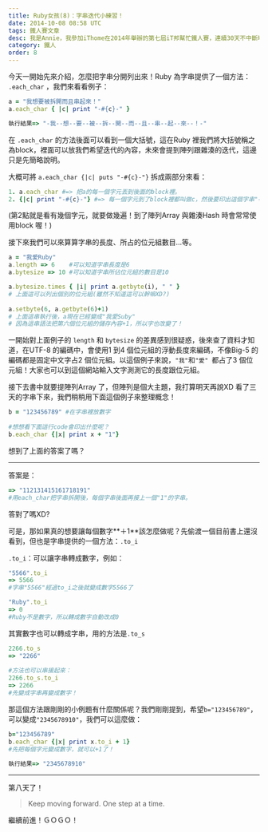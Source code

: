 ```yaml
---
title: Ruby女孩(8)：字串迭代小練習！
date: 2014-10-08 08:58 UTC
tags: 鐵人賽文章
desc: 我是Annie，我參加iThome在2014年舉辦的第七屆iT邦幫忙鐵人賽，連續30天不中斷地記錄自己學習Ruby的歷程，這一系列30篇文章，推薦給跟我一樣初學Ruby約半年的朋友參考。
category: 鐵人
order: 8
---
```


今天一開始先來介紹，怎麼把字串分開列出來！Ruby 為字串提供了一個方法： `.each_char` ，我們來看看例子：

~~~ruby
a = "我想要被拆開而且串起來！"  
a.each_char { |c| print "-#{c}-" }  

執行結果=> "-我--想--要--被--拆--開--而--且--串--起--來--！-"  
~~~
  


在 `.each_char` 的方法後面可以看到一個大括號，這在Ruby 裡我們將大括號稱之為block，裡面可以放我們希望迭代的內容，未來會提到陣列跟雜湊的迭代，這邊只是先簡略說明。

大概可將 `a.each_char {|c| puts "-#{c}-"}` 拆成兩部分來看：

~~~ruby
1. a.each_char #=> 把a的每一個字元丟到後面的block裡。
2. {|c| print "-#{c}-"} #=> 每一個字元到了block裡都叫做c，然後要印出這個字串"-#{c}-"。
~~~

(第2點就是看有幾個字元，就要做幾遍！到了陣列Array 與雜湊Hash 時會常常使用block 喔！)

接下來我們可以來算算字串的長度、所占的位元組數目...等。

~~~ruby
a = "我愛Ruby"
a.length => 6    #可以知道字串長度是6
a.bytesize => 10 #可以知道字串所佔位元組的數目是10

a.bytesize.times { |i| print a.getbyte(i), " " }
# 上面這可以列出個別的位元組(雖然不知道這可以幹嘛XD?)
  
a.setbyte(6, a.getbyte(6)+1)
# 上面這串執行後，a現在已經變成"我愛Suby"
# 因為這串語法把第六個位元組的儲存內容+1，所以字也改變了！
~~~

一開始對上面例子的 `length` 和 `bytesize` 的差異感到很疑惑，後來查了資料才知道，在UTF-8 的編碼中，會使用1 到4 個位元組的浮動長度來編碼，不像Big-5 的編碼都是固定中文字占2 個位元組。以這個例子來說，`"我"`和`"愛" `都占了3 個位元組！大家也可以到這個網站輸入文字測測它的長度跟位元組。

接下去書中就要提陣列Array 了，但陣列是個大主題，我打算明天再說XD 看了三天的字串下來，我們稍稍用下面這個例子來整理概念！

~~~ruby
b = "123456789" #在字串裡放數字
  
#想想看下面這行code會印出什麼呢？
b.each_char {|x| print x + "1"}
~~~

想到了上面的答案了嗎？

---

答案是：

~~~ruby
=> "112131415161718191"  
#用each_char把字串拆開後，每個字串後面再接上一個"1"的字串。  
~~~

答對了嗎XD?

可是，那如果真的想要讓每個數字**＋1**該怎麼做呢？先偷渡一個目前書上還沒看到，但也是字串提供的一個方法：`.to_i` 

`.to_i`：可以讓字串轉成數字，例如：

~~~ruby
"5566".to_i  
=> 5566
#字串"5566"經過to_i之後就變成數字5566了  

"Ruby".to_i  
=> 0
#Ruby不是數字，所以轉成數字自動改成0  
~~~

其實數字也可以轉成字串，用的方法是`.to_s`

~~~ruby
2266.to_s  
=> "2266"  
  
#方法也可以串接起來：  
2266.to_s.to_i  
=> 2266
#先變成字串再變成數字！  
~~~

那這個方法跟剛剛的小例題有什麼關係呢？我們剛剛提到，希望`b="123456789"`，可以變成`"2345678910"`，我們可以這麼做：

~~~ruby
b="123456789"  
b.each_char {|x| print x.to_i + 1}
#先把每個字元變成數字，就可以+1了！  
  
執行結果=> "2345678910"  
~~~

---
第八天了！

> Keep moving forward. One step at a time.

繼續前進！ＧＯＧＯ！
